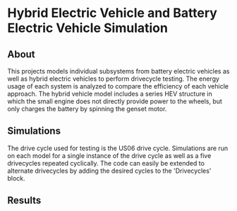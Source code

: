 # Hybrid Electric Vehicle and Battery Electric Vehicle Simulation
## About
This projects models individual subsystems from battery electric vehicles as well as hybrid electric vehicles to perform drivecycle testing. 
The energy usage of each system is analyzed to compare the efficiency of each vehicle approach.  The hybrid vehicle model includes a series HEV
structure in which the small engine does not directly provide power to the wheels, but only charges the battery by spinning the genset motor.  
  
## Simulations
The drive cycle used for testing is the US06 drive cycle.  Simulations are run on each model for a single instance of the drive cycle
as well as a five drivecycles repeated cyclically.  The code can easily be extended to alternate drivecycles by adding the desired cycles
to the 'Drivecycles' block.

## Results
